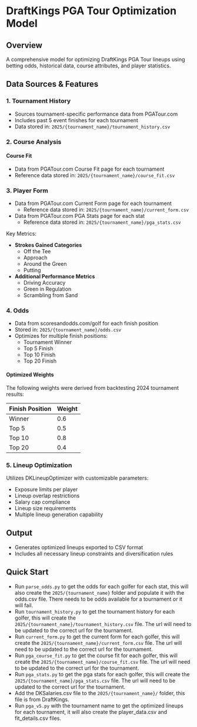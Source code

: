# DraftKings PGA Tour Optimization Model

## Overview
A comprehensive model for optimizing DraftKings PGA Tour lineups using betting odds, historical data, course attributes, and player statistics.

## Data Sources & Features

### 1. Tournament History
- Sources tournament-specific performance data from PGATour.com
- Includes past 5 event finishes for each tournament
- Data stored in: `2025/{tournament_name}/tournament_history.csv`

### 2. Course Analysis
#### Course Fit
- Data from PGATour.com Course Fit page for each tournament
- Reference data stored in: `2025/{tournament_name}/course_fit.csv`

### 3. Player Form
- Data from PGATour.com Current Form page for each tournament
  - Reference data stored in: `2025/{tournament_name}/current_form.csv`
- Data from PGATour.com PGA Stats page for each stat
  - Reference data stored in: `2025/{tournament_name}/pga_stats.csv`

Key Metrics:
- **Strokes Gained Categories**
  - Off the Tee
  - Approach
  - Around the Green
  - Putting
- **Additional Performance Metrics**
  - Driving Accuracy
  - Green in Regulation
  - Scrambling from Sand

### 4. Odds
- Data from scoresandodds.com/golf for each finish position
- Stored in: `2025/{tournament_name}/odds.csv`
- Optimizes for multiple finish positions:
  - Tournament Winner
  - Top 5 Finish
  - Top 10 Finish
  - Top 20 Finish

#### Optimized Weights
The following weights were derived from backtesting 2024 tournament results:

| Finish Position | Weight |
|----------------|--------|
| Winner         | 0.6    |
| Top 5          | 0.5    |
| Top 10         | 0.8    |
| Top 20         | 0.4    |

### 5. Lineup Optimization
Utilizes DKLineupOptimizer with customizable parameters:
- Exposure limits per player
- Lineup overlap restrictions
- Salary cap compliance
- Lineup size requirements
- Multiple lineup generation capability

## Output
- Generates optimized lineups exported to CSV format
- Includes all necessary lineup constraints and diversification rules

## Quick Start
- Run `parse_odds.py` to get the odds for each golfer for each stat, this will also create the `2025/{tournament_name}` folder and populate it with the odds.csv file. There needs to be odds available for a tournament or it will fail.
- Run `tournament_history.py` to get the tournament history for each golfer, this will create the `2025/{tournament_name}/tournament_history.csv` file. The url will need to be updated to the correct url for the tournament.
- Run `current_form.py` to get the current form for each golfer, this will create the `2025/{tournament_name}/current_form.csv` file. The url will need to be updated to the correct url for the tournament.
- Run `pga_course_fit.py` to get the course fit for each golfer, this will create the `2025/{tournament_name}/course_fit.csv` file. The url will need to be updated to the correct url for the tournament.
- Run `pga_stats.py` to get the pga stats for each golfer, this will create the `2025/{tournament_name}/pga_stats.csv` file. The url will need to be updated to the correct url for the tournament.
- Add the DKSalaries.csv file to the `2025/{tournament_name}/` folder, this file is from DraftKings.
- Run `pga_v5.py` with the tournament name to get the optimized lineups for each tournament, it will also create the player_data.csv and fit_details.csv files.
